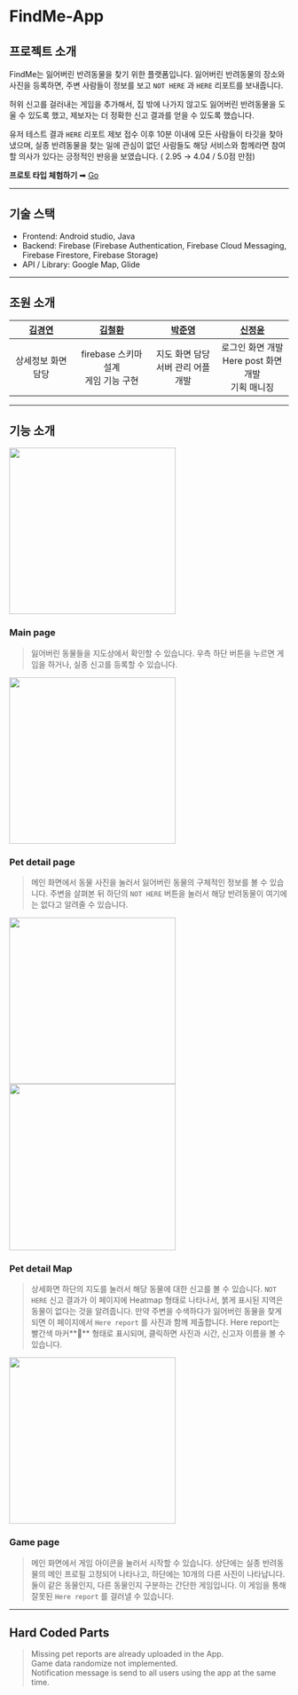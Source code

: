 # FindMe-App

## 프로젝트 소개

FindMe는 잃어버린 반려동물을 찾기 위한 플랫폼입니다.
잃어버린 반려동물의 장소와 사진을 등록하면, 주변 사람들이 정보를 보고 `NOT HERE` 과 `HERE` 리포트를 보내줍니다.

허위 신고를 걸러내는 게임을 추가해서, 집 밖에 나가지 않고도 잃어버린 반려동물을 도울 수 있도록 했고, 제보자는 더 정확한 신고 결과를 얻을 수 있도록 했습니다.

유저 테스트 결과 `HERE` 리포트 제보 접수 이후 10분 이내에 모든 사람들이 타깃을 찾아냈으며, 실종 반려동물을 찾는 일에 관심이 없던 사람들도 해당 서비스와 함께라면 참여할 의사가 있다는 긍정적인 반응을 보였습니다. ( 2.95 → 4.04 / 5.0점 만점)

**프로토 타입 체험하기** ➡ [Go](https://www.figma.com/proto/N8pLIRHiRh46WvIjShYPYu/FindMe?scaling=scale-down&page-id=0%3A1&starting-point-node-id=16%3A22&show-proto-sidebar=1&node-id=16%3A22)

---


## 기술 스택

- Frontend: Android studio, Java
- Backend: Firebase (Firebase Authentication, Firebase Cloud Messaging, Firebase Firestore, Firebase Storage)
- API / Library: Google Map, Glide

---

## 조원 소개

|[김경연](https://github.com/KimGyeongyeon)|[김철환](https://github.com/kadiace)|[박준영](https://github.com/jjjunyeong)|[신정윤](https://github.com/shinbastien)|
|:--:|:--:|:--:|:--:|
상세정보 화면 담당|firebase 스키마 설계<br>게임 기능 구현|지도 화면 담당<br>서버 관리 어플 개발|로그인 화면 개발<br>Here post 화면 개발<br>기획 매니징

---

## 기능 소개


<img src="https://s3.us-west-2.amazonaws.com/secure.notion-static.com/cd96850c-82fb-446d-9092-c2676af186d4/Untitled.png?X-Amz-Algorithm=AWS4-HMAC-SHA256&X-Amz-Content-Sha256=UNSIGNED-PAYLOAD&X-Amz-Credential=AKIAT73L2G45EIPT3X45%2F20221108%2Fus-west-2%2Fs3%2Faws4_request&X-Amz-Date=20221108T065123Z&X-Amz-Expires=86400&X-Amz-Signature=c88fb09c449d0740a87145c072156fb38019027309d2e964037ca6c6b6276c7a&X-Amz-SignedHeaders=host&response-content-disposition=filename%3D%22Untitled.png%22&x-id=GetObject" height="300px" >



### Main page

> 잃어버린 동물들을 지도상에서 확인할 수 있습니다.
우측 하단 버튼을 누르면 게임을 하거나, 실종 신고를 등록할 수 있습니다.
> 

<img src="https://s3.us-west-2.amazonaws.com/secure.notion-static.com/5aadadab-6b93-45ae-956a-6769b947fd25/Untitled.png?X-Amz-Algorithm=AWS4-HMAC-SHA256&X-Amz-Content-Sha256=UNSIGNED-PAYLOAD&X-Amz-Credential=AKIAT73L2G45EIPT3X45%2F20221108%2Fus-west-2%2Fs3%2Faws4_request&X-Amz-Date=20221108T065436Z&X-Amz-Expires=86400&X-Amz-Signature=2d7d4cf932055639f04168f6f3701e508583e490c686430ba224f11bb6249d8f&X-Amz-SignedHeaders=host&response-content-disposition=filename%3D%22Untitled.png%22&x-id=GetObject" height="300px" >

### Pet detail page

> 메인 화면에서 동물 사진을 눌러서 잃어버린 동물의 구체적인 정보를 볼 수 있습니다.
주변을 살펴본 뒤 하단의 `NOT HERE` 버튼을 눌러서 해당 반려동물이 여기에는 없다고 알려줄 수 있습니다.
> 

<div text-align="center">
<img src="https://s3.us-west-2.amazonaws.com/secure.notion-static.com/0df41a49-2387-4b1d-b02e-f79f5a235027/Untitled.png?X-Amz-Algorithm=AWS4-HMAC-SHA256&X-Amz-Content-Sha256=UNSIGNED-PAYLOAD&X-Amz-Credential=AKIAT73L2G45EIPT3X45%2F20221108%2Fus-west-2%2Fs3%2Faws4_request&X-Amz-Date=20221108T065416Z&X-Amz-Expires=86400&X-Amz-Signature=93839b283e2e80b7fcca1cd6e0f7a2aebb0773457a2463165f388529bb5f09aa&X-Amz-SignedHeaders=host&response-content-disposition=filename%3D%22Untitled.png%22&x-id=GetObject" height="300px" >
<img src="https://s3.us-west-2.amazonaws.com/secure.notion-static.com/20278fac-471c-4b02-acbd-1eab2191f360/Untitled.png?X-Amz-Algorithm=AWS4-HMAC-SHA256&X-Amz-Content-Sha256=UNSIGNED-PAYLOAD&X-Amz-Credential=AKIAT73L2G45EIPT3X45%2F20221108%2Fus-west-2%2Fs3%2Faws4_request&X-Amz-Date=20221108T065424Z&X-Amz-Expires=86400&X-Amz-Signature=1a849bdf85d11372fdde89a7603731e2dc6b83b2de43788ea34db14ab44dbb8f&X-Amz-SignedHeaders=host&response-content-disposition=filename%3D%22Untitled.png%22&x-id=GetObject" height="300px" >
</div>

### Pet detail Map

> 상세화면 하단의 지도를 눌러서 해당 동물에 대한 신고를 볼 수 있습니다.
`NOT HERE` 신고 결과가 이 페이지에 Heatmap 형태로 나타나서, 붉게 표시된 지역은 동물이 없다는 것을 알려줍니다.
만약 주변을 수색하다가 잃어버린 동물을 찾게되면 이 페이지에서 `Here report` 를 사진과 함께 제출합니다. Here report는 빨간색 마커**📍** 형태로 표시되며, 클릭하면 사진과 시간, 신고자 이름을 볼 수 있습니다.
> 

<img src="https://s3.us-west-2.amazonaws.com/secure.notion-static.com/40fe8ef3-9d46-4d5e-aba1-b49c585de77d/Untitled.png?X-Amz-Algorithm=AWS4-HMAC-SHA256&X-Amz-Content-Sha256=UNSIGNED-PAYLOAD&X-Amz-Credential=AKIAT73L2G45EIPT3X45%2F20221108%2Fus-west-2%2Fs3%2Faws4_request&X-Amz-Date=20221108T065336Z&X-Amz-Expires=86400&X-Amz-Signature=e0a1ddf9091a80b78aa07b7b12534bc5bd1f71b796e5b2648fd0dd5fe50ec2db&X-Amz-SignedHeaders=host&response-content-disposition=filename%3D%22Untitled.png%22&x-id=GetObject" height="300px" >

### Game page

> 메인 화면에서 게임 아이콘을 눌러서 시작할 수 있습니다.
상단에는 실종 반려동물의 메인 프로필 고정되어 나타나고, 하단에는 10개의 다른 사진이 나타납니다.
둘이 같은 동물인지, 다른 동물인지 구분하는 간단한 게임입니다.
이 게임을 통해 잘못된 `Here report` 를 걸러낼 수 있습니다.
>

---

## Hard Coded Parts

> Missing pet reports are already uploaded in the App.  
> Game data randomize not implemented.  
> Notification message is send to all users using the app at the same time.  
